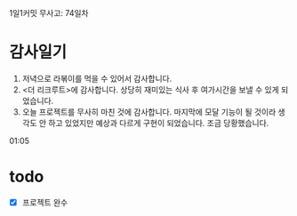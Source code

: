 1일1커밋 무사고: 74일차

# 감사일기

1. 저녁으로 라볶이를 먹을 수 있어서 감사합니다.
2. <더 리크루트>에 감사합니다. 상당히 재미있는 식사 후 여가시간을 보낼 수 있게 되었습니다.
3. 오늘 프로젝트를 무사히 마친 것에 감사합니다. 마지막에 모달 기능이 될 것이라 생각도 안 하고 있었지만 예상과 다르게 구현이 되었습니다. 조금 당황했습니다.

01:05

# todo

- [x] 프로젝트 완수
